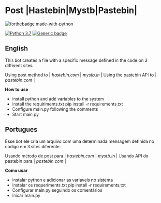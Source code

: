 # Post |Hastebin|Mystb|Pastebin|
[![forthebadge made-with-python](http://ForTheBadge.com/images/badges/made-with-python.svg)](https://www.python.org/)

[![Python 3.7](https://img.shields.io/badge/python-3.8-blue.svg)](https://www.python.org/downloads/release/python-360/) [![Generic badge](https://img.shields.io/badge/tested-yes-<COLOR>.svg)](https://shields.io/)

<h2>English</h2>

This bot creates a file with a specific message defined in the code on 3 different sites.

Using post method to | *hastebin.com* | *mystb.in* | 
Using the pastebin API to | *pastebin.com* |

**How to use**
- Install python and add variables to the system
- Install the requiriments.txt
pip install -r requirements.txt
- Configure main.py following the comments
- Start main.py

<h2>Portugues</h2>

Esse bot ele cria um arquivo com uma determinada mensagem definida no código em 3 sites diferente.

Usando método de post para | *hastebin.com* | *mystb.in* | 
Usando API do pastebin para | *pastebin.com* |

**Como usar**
- Instalar python e adicionar as variaveis no sistema
- Instalar os requeriments.txt
	pip install -r requirements.txt
- Configurar main.py seguindo os comentários
- Inicar main.py
